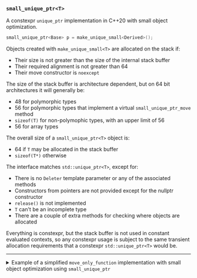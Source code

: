 
### `small_unique_ptr<T>`

A constexpr `unique_ptr` implementation in C++20 with small object optimization.

```cpp
small_unique_ptr<Base> p = make_unique_small<Derived>();
```

Objects created with `make_unique_small<T>` are allocated on the stack if:

 - Their size is not greater than the size of the internal stack buffer
 - Their required alignment is not greater than 64
 - Their move constructor is `noexcept`

The size of the stack buffer is architecture dependent, but on 64 bit architectures it will
generally be:

 - 48 for polymorphic types
 - 56 for polymorphic types that implement a virtual `small_unique_ptr_move` method
 - `sizeof(T)` for non-polymophic types, with an upper limit of 56
 - 56 for array types

The overall size of a `small_unique_ptr<T>` object is:

 - 64 if `T` may be allocated in the stack buffer
 - `sizeof(T*)` otherwise

The interface matches `std::unique_ptr<T>`, except for:

 - There is no `Deleter` template parameter or any of the associated methods
 - Constructors from pointers are not provided except for the nullptr constructor
 - `release()` is not implemented
 - `T` can't be an incomplete type
 - There are a couple of extra methods for checking where objects are allocated

Everything is constexpr, but the stack buffer is not used in constant evaluated contexts,
so any constexpr usage is subject to the same transient allocation requirements that a constexpr
`std::unique_ptr<T>` would be.

--------------------------------------------------------------------------------------------------

<details>
<summary>
Example of a simplified <code>move_only_function</code> implementation with small object
optimization using <code>small_unique_ptr</code>
</summary>

```cpp
template<typename...>
class move_only_function;

template<typename Ret, typename... Args>
class move_only_function<Ret(Args...)>
{
public:
    constexpr move_only_function() noexcept = default;
    constexpr move_only_function(std::nullptr_t) noexcept {}

    template<typename F>
    requires(!std::is_same_v<F, move_only_function> && std::is_invocable_r_v<Ret, F&, Args...>)
    constexpr move_only_function(F f) noexcept(noexcept(make_unique_small<Impl<F>>(std::move(f)))) :
        fptr_(make_unique_small<Impl<F>>(std::move(f)))
    {}

    template<typename F>
    requires(!std::is_same_v<F, move_only_function> && std::is_invocable_r_v<Ret, F&, Args...>)
    constexpr move_only_function& operator=(F f) noexcept(noexcept(make_unique_small<Impl<F>>(std::move(f))))
    {
        fptr_ = make_unique_small<Impl<F>>(std::move(f));
        return *this;
    }

    constexpr move_only_function(move_only_function&&)            = default;
    constexpr move_only_function& operator=(move_only_function&&) = default;

    constexpr Ret operator()(Args... args) const
    {
        return fptr_->invoke(std::forward<Args>(args)...);
    }

    constexpr void swap(move_only_function& other) noexcept
    {
        fptr_.swap(other.fptr_);
    }

    constexpr explicit operator bool() const noexcept { return static_cast<bool>(fptr_); }

private:
    struct ImplBase
    {
        constexpr virtual Ret invoke(Args...) = 0;
        constexpr virtual void small_unique_ptr_move(void* dst) noexcept = 0;
        constexpr virtual ~ImplBase() = default;
    };

    template<typename Callable>
    struct Impl : public ImplBase
    {
        constexpr Impl(Callable func) noexcept(std::is_nothrow_move_constructible_v<Callable>) :
            func_(std::move(func))
        {}

        constexpr void small_unique_ptr_move(void* dst) noexcept override
        {
            std::construct_at(static_cast<Impl*>(dst), std::move(*this));
        }

        constexpr Ret invoke(Args... args) override
        {
            return std::invoke(func_, std::forward<Args>(args)...);
        }

        Callable func_;
    };

    small_unique_ptr<ImplBase> fptr_ = nullptr;
};
```
</details>
